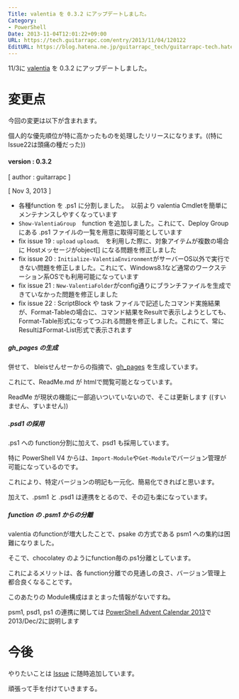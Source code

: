 ```yaml
---
Title: valentia を 0.3.2 にアップデートしました。
Category:
- PowerShell
Date: 2013-11-04T12:01:22+09:00
URL: https://tech.guitarrapc.com/entry/2013/11/04/120122
EditURL: https://blog.hatena.ne.jp/guitarrapc_tech/guitarrapc-tech.hatenablog.com/atom/entry/12921228815711943145
---
```


11/3に [valentia](http://guitarrapc.github.io/valentia/) を 0.3.2 にアップデートしました。

# 変更点

今回の変更は以下が含まれます。

個人的な優先順位が特に高かったものを処理したリリースになります。((特にIssue22は頭痛の種だった))

#### version : 0.3.2
	
[ author : guitarrapc ]

[ Nov 3, 2013 ]
	
* 各種function を .ps1 に分割しました。　以前より valentia Cmdletを簡単にメンテナンスしやすくなっています
* ```Show-ValentiaGroup```　function を追加しました。これにて、Deploy Groupにある .ps1 ファイルの一覧を用意に取得可能としています
* fix issue 19 : ```upload``` ```uploadL```　を利用した際に、対象アイテムが複数の場合に Hostメッセージがobject[] になる問題を修正しました
* fix issue 20 : ```Initialize-ValentiaEnvironment```がサーバーOS以外で実行できない問題を修正しました。これにて、Windows8.1など通常のワークステーション系OSでも利用可能になっています
* fix issue 21 : ```New-ValentiaFolder```がconfig通りにブランチファイルを生成できていなかった問題を修正しました
* fix issue 22 : ScriptBlock や task ファイルで記述したコマンド実施結果が、Format-Tableの場合に、コマンド結果をResultで表示しようとしても、Format-Table形式になってつぶれる問題を修正しました。これにて、常にResultはFormat-List形式で表示されます

##### gh_pages の生成

併せて、 bleisせんせーからの指摘で、[gh_pages](http://guitarrapc.github.io/valentia/) を生成しています。

これにて、ReadMe.md が htmlで閲覧可能となっています。

ReadMe が現状の機能に一部追いついていないので、そこは更新します ((すいません、すいません))


##### .psd1 の採用

.ps1 への function分割に加えて、psd1 も採用しています。

特に PowerShell V4 からは、```Import-Module```や```Get-Module```でバージョン管理が可能になっているのです。

これにより、特定バージョンの明記も一元化、簡易化できればと思います。

加えて、.psm1 と .psd1 は連携をとるので、その辺も楽になっています。

##### function の .psm1 からの分離

valentia のfunctionが増大したことで、psake の方式である psm1 への集約は困難になりました。

そこで、chocolatey のようにfunction毎の.ps1分離としています。

これによるメリットは、各 function分離での見通しの良さ、バージョン管理上都合良くなることです。

このあたりの Module構成はまとまった情報がないですね。

psm1, psd1, ps1 の連携に関しては [PowerShell Advent Calendar 2013](http://atnd.org/events/45107)で 2013/Dec/2に説明します


# 今後

やりたいことは [Issue](https://github.com/guitarrapc/valentia/issues?state=open) に随時追加しています。

頑張って手を付けていきまする。
